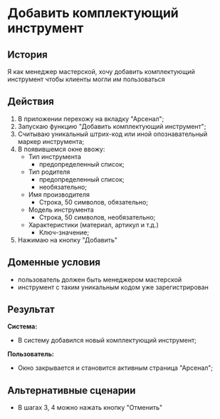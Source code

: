 # Добавить комплектующий инструмент
## История
Я как менеджер мастерской, хочу добавить комплектующий инструмент чтобы клиенты могли им пользоваться

## Действия
1. В приложении перехожу на вкладку "Арсенал";
2. Запускаю функцию "Добавить комплектующий инструмент";
3. Считываю уникальный штрих-код или иной опознавательный маркер инструмента;
4. В появившемся окне ввожу:
    - Тип инструмента
        - предопределенный список;
    - Тип родителя
        - предопределенный список;
        - необязательно;
    - Имя производителя 
        - Строка, 50 символов, обязательно;
    - Модель инструмента
        - Строка, 50 символов, необязательно;
    - Характеристики (материал, артикул и т.д.)
        - Ключ-значение;
5. Нажимаю на кнопку "Добавить"

## Доменные условия
- пользователь должен быть менеджером мастерской
- инструмент с таким уникальным кодом уже зарегистрирован

## Результат
**Система:**
- В систему добавился новый комплектующий инструмент;

**Пользователь:**
- Окно закрывается и становится активным страница "Арсенал";

## Альтернативные сценарии
- В шагах 3, 4 можно нажать кнопку "Отменить"
